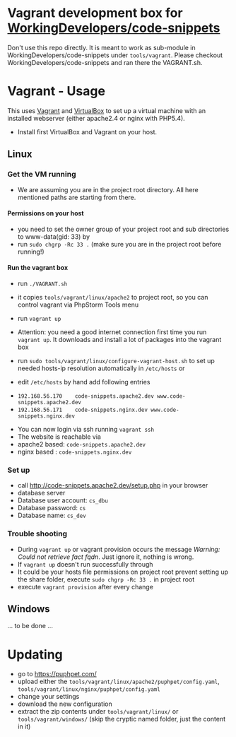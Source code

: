 # Vagrant development box for [WorkingDevelopers/code-snippets](https://github.com/WorkingDevelopers/code-snippets)

Don't use this repo directly. It is meant to work as sub-module in WorkingDevelopers/code-snippets under `tools/vagrant`.
Please checkout WorkingDevelopers/code-snippets and ran there the VAGRANT.sh.

# Vagrant - Usage

This uses [Vagrant](http://vagrantup.com) and [VirtualBox](http://virtualbox.org) to set up a virtual machine with an installed webserver (either apache2.4 or nginx with PHP5.4).
* Install first VirtualBox and Vagrant on your host.

## Linux

### Get the VM running

* We are assuming you are in the project root directory. All here mentioned paths are starting from there.

#### Permissions on your host
* you need to set the owner group of your project root and sub directories to www-data(gid: 33) by
 * run `sudo chgrp -Rc 33 .` (make sure you are in the project root before running!)

#### Run the vagrant box
* run `./VAGRANT.sh`
 * it copies `tools/vagrant/linux/apache2` to project root, so you can control vagrant via PhpStorm Tools menu
* run `vagrant up`
 * Attention: you need a good internet connection first time you run `vagrant up`. It downloads and install a lot of packages into the vagrant box

* run `sudo tools/vagrant/linux/configure-vagrant-host.sh` to set up needed hosts-ip resolution automatically in `/etc/hosts` or
 * edit `/etc/hosts` by hand add following entries
  - `192.168.56.170    code-snippets.apache2.dev www.code-snippets.apache2.dev`
  - `192.168.56.171    code-snippets.nginx.dev www.code-snippets.nginx.dev`

* You can now login via ssh running `vagrant ssh`
* The website is reachable via
 * apache2 based: `code-snippets.apache2.dev`
 * nginx based  : `code-snippets.nginx.dev`
 
### Set up

* call http://code-snippets.apache2.dev/setup.php in your browser
* database server
 * Database user account: `cs_dbu`
 * Database password: `cs`
 * Database name: `cs_dev`

### Trouble shooting

* During `vagrant up` or vagrant provision occurs the message _Warning: Could not retrieve fact fqdn_. Just ignore it, nothing is wrong.
* If `vagrant up` doesn't run successfully through
 * It could be your hosts file permissions on project root prevent setting up the share folder, execute `sudo chgrp -Rc 33 .` in project root
 * execute `vagrant provision` after every change

## Windows

... to be done ...


# Updating

* go to https://puphpet.com/
* upload either the `tools/vagrant/linux/apache2/puphpet/config.yaml`, `tools/vagrant/linux/nginx/puphpet/config.yaml`
* change your settings
* download the new configuration
* extract the zip contents under `tools/vagrant/linux/` or `tools/vagrant/windows/` (skip the cryptic named folder, just the content in it)


